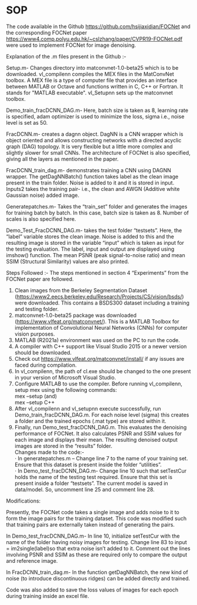 # SOP

The code available in the Github https://github.com/hsijiaxidian/FOCNet and the corresponding FOCNet paper https://www4.comp.polyu.edu.hk/~cslzhang/paper/CVPR19-FOCNet.pdf were used to implement FOCNet for image denoising.




Explanation of the .m files present in the Github :-

Setup.m- Changes directory into matconvnet-1.0-beta25 which is to be downloaded.
vl_compilenn compiles the MEX files in the MatConvNet toolbox. A MEX file is a type of computer file that provides an interface between MATLAB or Octave and functions written in C, C++ or Fortran. It stands for "MATLAB executable".
vl_Setupnn sets up the matconvnet toolbox.

Demo_train_fracDCNN_DAG.m- Here, batch size is taken as 8, learning rate is specified, adam optimizer is used to minimize the loss, sigma i.e., noise level is set as 50.

FracDCNN.m- creates a dagnn object. DagNN is a CNN wrapper which is object oriented and allows constructing networks with a directed acyclic graph (DAG) topology. It is very flexible but a little more complex and slightly slower for small CNNs. The architecture of FOCNet is also specified, giving all the layers as mentioned in the paper.

FracDCNN_train_dag.m-  demonstrates training a CNN using DAGNN wrapper. The getDagNNBatch() function takes label as the clean image present in the train folder. Noise is added to it and it is stored in input. Inputs2 takes the training pair- i.e., the clean and AWGN (Additive white Gaussian noise) added image.

Generatepatches.m- Takes the “train_set” folder and generates the images for training batch by batch. In this case, batch size is taken as 8. Number of scales is also specified here.

Demo_Test_FracDCNN_DAG.m- takes the test folder “testsets”. Here, the “label” variable stores the clean image. Noise is added to this and the resulting image is stored in the variable “input” which is taken as input for the testing evaluation. The label, input and output are displayed using imshow() function. The mean PSNR (peak signal-to-noise ratio) and mean SSIM (Structural Similarity) values are also printed.
 



Steps Followed :-
The steps mentioned in section 4 “Experiments” from the FOCNet paper are followed.  

1. Clean images from the Berkeley Segmentation Dataset (https://www2.eecs.berkeley.edu/Research/Projects/CS/vision/bsds/) were downloaded. This contains a BSDS300 dataset including a training and testing folder.
2. matconvnet-1.0-beta25 package was downloaded (https://www.vlfeat.org/matconvnet/). This is a MATLAB Toolbox for implementation of Convolutional Neural Networks (CNNs) for computer vision purposes.
3. MATLAB (R2021a) environment was used on the PC to run the code.
4. A compiler with C++ support like Visual Studio 2015 or a newer version should be downloaded.
5. Check out https://www.vlfeat.org/matconvnet/install/ if any issues are faced during compilation.
6. In vl_compilenn, the path of cl.exe should be changed to the one present in your version of Microsoft Visual Studio. 
7. Configure MATLAB to use the compiler. Before running vl_compilenn, setup mex using the following commands:  
mex –setup                                  (and)  
mex –setup C++  
8. After vl_compilenn and vl_setupnn execute successfully, run Demo_train_fracDCNN_DAG.m. For each noise level (sigma) this creates a folder and the trained epochs (.mat type) are stored within it.
9. Finally, run Demo_test_fracDCNN_DAG.m. This evaluates the denoising performance of FOCNet. It also calculates PSNR and SSIM values for each image and displays their mean. The resulting denoised output images are stored in the “results” folder.  
Changes made to the code:-  
·        In generatepatches.m – Change line 7 to the name of your training set. Ensure that this dataset is present inside the folder “utilities”.  
·        In Demo_test_fracDCNN_DAG.m- Change line 10 such that setTestCur holds the name of the testing test required. Ensure that this set is present inside a folder “testsets”. The current model is saved in data/model. So, uncomment line 25 and comment line 28.  



Modifications:

Presently, the FOCNet code takes a single image and adds noise to it to form the image pairs for the training dataset. This code was modified such that training pairs are externally taken instead of generating the pairs.

In Demo_test_fracDCNN_DAG.m- In line 10, initialize setTestCur with the name of the folder having noisy images for testing. Change line 83 to input = im2single(label)so that extra noise isn’t added to it. Comment out the lines involving PSNR and SSIM as these are required only to compare the output and reference image.

In FracDCNN_train_dag.m- In the function getDagNNBatch, the new kind of noise (to introduce discontinuous ridges) can be added directly and trained.

Code was also added to save the loss values of images for each epoch during training inside an excel file.
